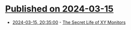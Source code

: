 # [Published on 2024-03-15](index.md)

* [2024-03-15, 20:35:00](https://soylentnews.org/article.pl?sid=24/03/13/1156201&from=rss) - [The Secret Life of XY Monitors](https://soylentnews.org/article.pl?sid=24/03/13/1156201&from=rss)
